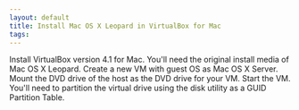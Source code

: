 ```yaml
---
layout: default
title: Install Mac OS X Leopard in VirtualBox for Mac
tags:
---
```


Install VirtualBox version 4.1 for Mac. You'll need the original install media of Mac OS X Leopard. Create a new VM with guest OS as Mac OS X Server. Mount the DVD drive of the host as the DVD drive for your VM. Start the VM. You'll need to partition the virtual drive using the disk utility as a GUID Partition Table.
